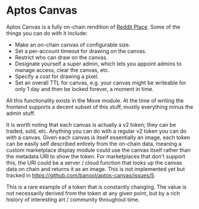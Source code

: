 # Aptos Canvas

Aptos Canvas is a fully on-chain rendition of [Reddit Place](https://www.reddit.com/r/place/). Some of the things you can do with it include:
- Make an on-chain canvas of configurable size.
- Set a per-account timeout for drawing on the canvas.
- Restrict who can draw on the canvas.
- Designate yourself a super admin, which lets you appoint admins to manage access, clear the canvas, etc.
- Specify a cost for drawing a pixel.
- Set an overall TTL for canvas, e.g. your canvas might be writeable for only 1 day and then be locked forever, a moment in time.

All this functionality exists in the Move module. At the time of writing the frontend supports a decent subset of this stuff, mostly everything minus the admin stuff.

It is worth noting that each canvas is actually a v2 token; they can be traded, sold, etc. Anything you can do with a regular v2 token you can do with a canvas. Given each canvas is itself essentially an image, each token can be easily self described entirely from the on-chain data, meaning a custom marketplace display module could use the canvas itself rather than the metadata URI to show the token. For marketplaces that don't support this, the URI could be a server / cloud function that looks up the canvas data on chain and returns it as an image. This is not implemented yet but tracked in https://github.com/banool/aptos-canvas/issues/5.

This is a rare example of a token that is constantly changing. The value is not necessarily derived from the token at any given point, but by a rich history of interesting art / community throughout time.

